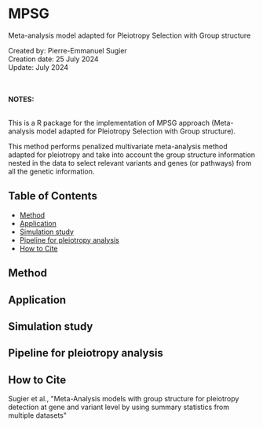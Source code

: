 # MPSG
Meta-analysis model adapted for Pleiotropy Selection with Group structure

Created by: Pierre-Emmanuel Sugier<br>
Creation date: 25 July 2024<br>
Update: July 2024<br>
<br>
<br>

**NOTES:**
<br><br>

This is a R package for the implementation of MPSG approach (Meta-analysis model adapted for Pleiotropy Selection with Group structure). 

This method performs penalized multivariate meta-analysis method adapted for pleiotropy and take into account the group structure information nested in the data to select relevant variants and genes (or pathways) from all the genetic information.


## Table of Contents
- [Method](#running-of-the-pipeline)
- [Application](#application)
- [Simulation study](#simulation-study)
- [Pipeline for pleiotropy analysis](#pipeline)
- [How to Cite](#how-to-cite)

## Method


## Application


## Simulation study


## Pipeline for pleiotropy analysis 


## How to Cite
Sugier et al., "Meta-Analysis models with group structure for pleiotropy detection at gene and variant level by using summary statistics from multiple datasets"
<br>
<br>
